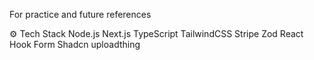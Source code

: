 For practice and future references

⚙️ Tech Stack
Node.js
Next.js
TypeScript
TailwindCSS
Stripe
Zod
React Hook Form
Shadcn
uploadthing
